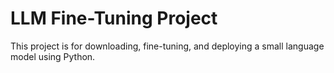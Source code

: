 # LLM Fine-Tuning Project

This project is for downloading, fine-tuning, and deploying a small language model using Python.
